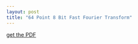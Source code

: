 ```yaml
---
layout: post
title: "64 Point 8 Bit Fast Fourier Transform"
---
```


[get the PDF](https://zackfravel.github.io/assets/mydoc.pdf) 
